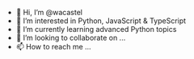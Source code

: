 - 👋 Hi, I’m @wacastel
- 👀 I’m interested in Python, JavaScript & TypeScript
- 🌱 I’m currently learning advanced Python topics
- 💞️ I’m looking to collaborate on ...
- 📫 How to reach me ...

<!---
wacastel/wacastel is a ✨ special ✨ repository because its `README.md` (this file) appears on your GitHub profile.
You can click the Preview link to take a look at your changes.
--->
